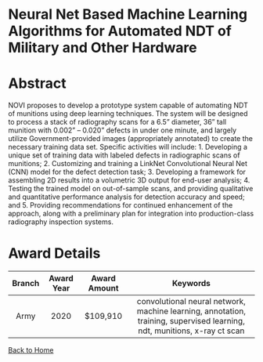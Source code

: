 
Neural Net Based Machine Learning Algorithms for Automated NDT of Military and Other Hardware
=============================================================================================

# Abstract


NOVI proposes to develop a prototype system capable of automating NDT of munitions using deep learning techniques. The system will be designed to process a stack of radiography scans for a 6.5” diameter, 36” tall munition with 0.002” – 0.020” defects in under one minute, and largely utilize Government-provided images (appropriately annotated) to create the necessary training data set. Specific activities will include: 1. Developing a unique set of training data with labeled defects in radiographic scans of munitions; 2. Customizing and training a LinkNet Convolutional Neural Net (CNN) model for the defect detection task; 3. Developing a framework for assembling 2D results into a volumetric 3D output for end-user analysis; 4. Testing the trained model on out-of-sample scans, and providing qualitative and quantitative performance analysis for detection accuracy and speed; and 5. Providing recommendations for continued enhancement of the approach, along with a preliminary plan for integration into production-class radiography inspection systems.  

# Award Details

|Branch|Award Year|Award Amount|Keywords|
| :---: | :---: | :---: | :---: |
|Army|2020|$109,910|convolutional neural network, machine learning, annotation, training, supervised learning, ndt, munitions, x-ray ct scan|
  
  


[Back to Home](https://github.com/chrischow/dod_sbir_awards/Reports/CC/#1051)